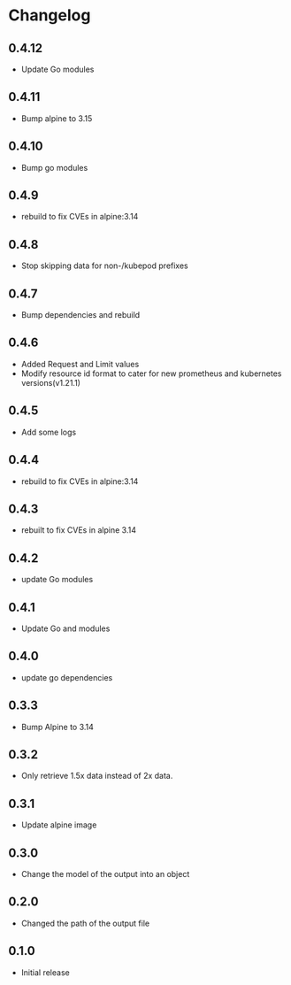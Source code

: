 # Changelog

## 0.4.12
* Update Go modules

## 0.4.11
* Bump alpine to 3.15
## 0.4.10
* Bump go modules

## 0.4.9
* rebuild to fix CVEs in alpine:3.14

## 0.4.8
* Stop skipping data for non-/kubepod prefixes

## 0.4.7
* Bump dependencies and rebuild

## 0.4.6
* Added Request and Limit values
* Modify resource id format to cater for new prometheus and kubernetes versions(v1.21.1)

## 0.4.5
* Add some logs

## 0.4.4
* rebuild to fix CVEs in alpine:3.14

## 0.4.3
* rebuilt to fix CVEs in alpine 3.14

## 0.4.2
* update Go modules

## 0.4.1
* Update Go and modules

## 0.4.0
* update go dependencies

## 0.3.3
* Bump Alpine to 3.14

## 0.3.2

* Only retrieve 1.5x data instead of 2x data.

## 0.3.1

* Update alpine image

## 0.3.0

* Change the model of the output into an object

## 0.2.0

* Changed the path of the output file

## 0.1.0

* Initial release
